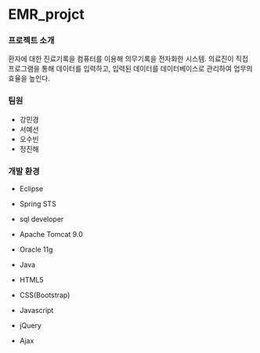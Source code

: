 # EMR_projct

### 프로젝트 소개
환자에 대한 진료기록을 컴퓨터를 이용해 의무기록을 전자화한 시스템.
의료진이 직접 프로그램을 통해 데이터를 입력하고, 입력된 데이터를 데이터베이스로 관리하여 업무의 효율을 높인다.

### 팀원
* 강민경
* 서예선
* 오수빈
* 정진해

### 개발 환경
* Eclipse
* Spring STS
* sql developer
* Apache Tomcat 9.0  

* Oracle 11g  

* Java
* HTML5
* CSS(Bootstrap)
* Javascript
* jQuery
* Ajax
